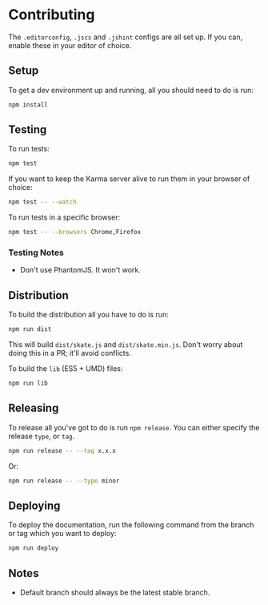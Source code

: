 # Contributing

The `.editorconfig`, `.jscs` and `.jshint` configs are all set up. If you can, enable these in your editor of choice.



## Setup

To get a dev environment up and running, all you should need to do is run:

```bash
npm install
```


## Testing

To run tests:

```bash
npm test
```

If you want to keep the Karma server alive to run them in your browser of choice:

```bash
npm test -- --watch
```

To run tests in a specific browser:

```bash
npm test -- --browsers Chrome,Firefox
```

### Testing Notes

- Don't use PhantomJS. It won't work.



## Distribution

To build the distribution all you have to do is run:

```bash
npm run dist
```

This will build `dist/skate.js` and `dist/skate.min.js`. Don't worry about doing this in a PR; it'll avoid conflicts.

To build the `lib` (ES5 + UMD) files:

```bash
npm run lib
```



## Releasing

To release all you've got to do is run `npm release`. You can either specify the release `type`, or `tag`.

```bash
npm run release -- --tag x.x.x
```

Or:

```bash
npm run release -- --type minor
```



## Deploying

To deploy the documentation, run the following command from the branch or tag which you want to deploy:

```bash
npm run deploy
```

## Notes

- Default branch should always be the latest stable branch.
